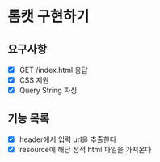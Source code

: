 # 톰캣 구현하기

## 요구사항

- [x] GET /index.html 응답
- [x] CSS 지원
- [x] Query String 파싱

## 기능 목록
- [x] header에서 입력 url을 추출한다
- [x] resource에 해당 정적 html 파일을 가져온다
